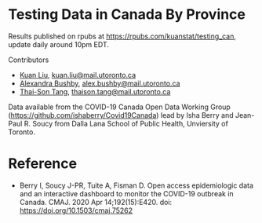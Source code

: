 # Testing Data in Canada By Province

Results published on rpubs at https://rpubs.com/kuanstat/testing_can, update daily around 10pm EDT.

Contributors
- [Kuan Liu](https://www.linkedin.com/in/kuan-liu-uoft/), kuan.liu@mail.utoronto.ca
- [Alexandra Bushby](https://www.linkedin.com/in/alexandra-bushby-571b65168/), alex.bushby@mail.utoronto.ca
- [Thai-Son Tang](https://www.linkedin.com/in/thaison-tang/), thaison.tang@mail.utoronto.ca

Data available from the COVID-19 Canada Open Data Working Group (https://github.com/ishaberry/Covid19Canada) lead by Isha Berry and Jean-Paul R. Soucy from Dalla Lana School of Public Health, Unviersity of Toronto.

# Reference
- Berry I, Soucy J-PR, Tuite A, Fisman D. Open access epidemiologic data and an interactive dashboard to monitor the COVID-19 outbreak in Canada. CMAJ. 2020 Apr 14;192(15):E420. doi: https://doi.org/10.1503/cmaj.75262
